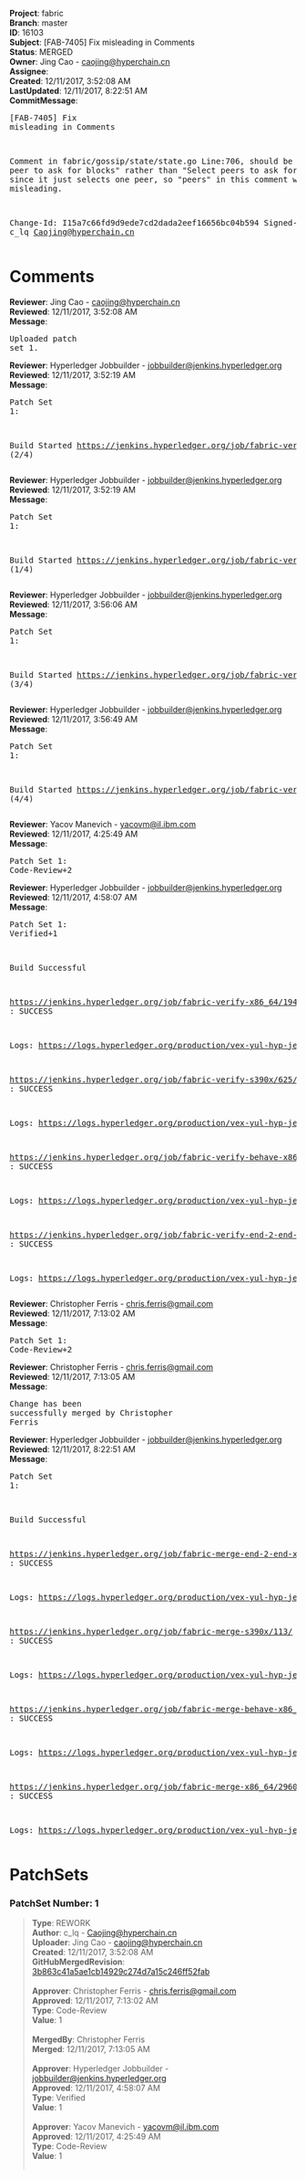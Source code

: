 <strong>Project</strong>: fabric<br><strong>Branch</strong>: master<br><strong>ID</strong>: 16103<br><strong>Subject</strong>: [FAB-7405] Fix misleading in Comments<br><strong>Status</strong>: MERGED<br><strong>Owner</strong>: Jing Cao - caojing@hyperchain.cn<br><strong>Assignee</strong>:<br><strong>Created</strong>: 12/11/2017, 3:52:08 AM<br><strong>LastUpdated</strong>: 12/11/2017, 8:22:51 AM<br><strong>CommitMessage</strong>:<br><pre>[FAB-7405] Fix misleading in Comments

Comment in fabric/gossip/state/state.go Line:706, should be "Select peer to ask for blocks" rather than "Select peers to ask for blocks", since it just selects one peer, so "peers" in this comment will be misleading.

Change-Id: I15a7c66fd9d9ede7cd2dada2eef16656bc04b594
Signed-off-by: c_lq <Caojing@hyperchain.cn>
</pre><h1>Comments</h1><strong>Reviewer</strong>: Jing Cao - caojing@hyperchain.cn<br><strong>Reviewed</strong>: 12/11/2017, 3:52:08 AM<br><strong>Message</strong>: <pre>Uploaded patch set 1.</pre><strong>Reviewer</strong>: Hyperledger Jobbuilder - jobbuilder@jenkins.hyperledger.org<br><strong>Reviewed</strong>: 12/11/2017, 3:52:19 AM<br><strong>Message</strong>: <pre>Patch Set 1:

Build Started https://jenkins.hyperledger.org/job/fabric-verify-s390x/625/ (2/4)</pre><strong>Reviewer</strong>: Hyperledger Jobbuilder - jobbuilder@jenkins.hyperledger.org<br><strong>Reviewed</strong>: 12/11/2017, 3:52:19 AM<br><strong>Message</strong>: <pre>Patch Set 1:

Build Started https://jenkins.hyperledger.org/job/fabric-verify-x86_64/19477/ (1/4)</pre><strong>Reviewer</strong>: Hyperledger Jobbuilder - jobbuilder@jenkins.hyperledger.org<br><strong>Reviewed</strong>: 12/11/2017, 3:56:06 AM<br><strong>Message</strong>: <pre>Patch Set 1:

Build Started https://jenkins.hyperledger.org/job/fabric-verify-behave-x86_64/13548/ (3/4)</pre><strong>Reviewer</strong>: Hyperledger Jobbuilder - jobbuilder@jenkins.hyperledger.org<br><strong>Reviewed</strong>: 12/11/2017, 3:56:49 AM<br><strong>Message</strong>: <pre>Patch Set 1:

Build Started https://jenkins.hyperledger.org/job/fabric-verify-end-2-end-x86_64/11176/ (4/4)</pre><strong>Reviewer</strong>: Yacov Manevich - yacovm@il.ibm.com<br><strong>Reviewed</strong>: 12/11/2017, 4:25:49 AM<br><strong>Message</strong>: <pre>Patch Set 1: Code-Review+2</pre><strong>Reviewer</strong>: Hyperledger Jobbuilder - jobbuilder@jenkins.hyperledger.org<br><strong>Reviewed</strong>: 12/11/2017, 4:58:07 AM<br><strong>Message</strong>: <pre>Patch Set 1: Verified+1

Build Successful 

https://jenkins.hyperledger.org/job/fabric-verify-x86_64/19477/ : SUCCESS

Logs: https://logs.hyperledger.org/production/vex-yul-hyp-jenkins-3/fabric-verify-x86_64/19477

https://jenkins.hyperledger.org/job/fabric-verify-s390x/625/ : SUCCESS

Logs: https://logs.hyperledger.org/production/vex-yul-hyp-jenkins-3/fabric-verify-s390x/625

https://jenkins.hyperledger.org/job/fabric-verify-behave-x86_64/13548/ : SUCCESS

Logs: https://logs.hyperledger.org/production/vex-yul-hyp-jenkins-3/fabric-verify-behave-x86_64/13548

https://jenkins.hyperledger.org/job/fabric-verify-end-2-end-x86_64/11176/ : SUCCESS

Logs: https://logs.hyperledger.org/production/vex-yul-hyp-jenkins-3/fabric-verify-end-2-end-x86_64/11176</pre><strong>Reviewer</strong>: Christopher Ferris - chris.ferris@gmail.com<br><strong>Reviewed</strong>: 12/11/2017, 7:13:02 AM<br><strong>Message</strong>: <pre>Patch Set 1: Code-Review+2</pre><strong>Reviewer</strong>: Christopher Ferris - chris.ferris@gmail.com<br><strong>Reviewed</strong>: 12/11/2017, 7:13:05 AM<br><strong>Message</strong>: <pre>Change has been successfully merged by Christopher Ferris</pre><strong>Reviewer</strong>: Hyperledger Jobbuilder - jobbuilder@jenkins.hyperledger.org<br><strong>Reviewed</strong>: 12/11/2017, 8:22:51 AM<br><strong>Message</strong>: <pre>Patch Set 1:

Build Successful 

https://jenkins.hyperledger.org/job/fabric-merge-end-2-end-x86_64/1632/ : SUCCESS

Logs: https://logs.hyperledger.org/production/vex-yul-hyp-jenkins-3/fabric-merge-end-2-end-x86_64/1632

https://jenkins.hyperledger.org/job/fabric-merge-s390x/113/ : SUCCESS

Logs: https://logs.hyperledger.org/production/vex-yul-hyp-jenkins-3/fabric-merge-s390x/113

https://jenkins.hyperledger.org/job/fabric-merge-behave-x86_64/1943/ : SUCCESS

Logs: https://logs.hyperledger.org/production/vex-yul-hyp-jenkins-3/fabric-merge-behave-x86_64/1943

https://jenkins.hyperledger.org/job/fabric-merge-x86_64/2960/ : SUCCESS

Logs: https://logs.hyperledger.org/production/vex-yul-hyp-jenkins-3/fabric-merge-x86_64/2960</pre><h1>PatchSets</h1><h3>PatchSet Number: 1</h3><blockquote><strong>Type</strong>: REWORK<br><strong>Author</strong>: c_lq - Caojing@hyperchain.cn<br><strong>Uploader</strong>: Jing Cao - caojing@hyperchain.cn<br><strong>Created</strong>: 12/11/2017, 3:52:08 AM<br><strong>GitHubMergedRevision</strong>: [3b863c41a5ae1cb14929c274d7a15c246ff52fab](https://github.com/hyperledger-gerrit-archive/fabric/commit/3b863c41a5ae1cb14929c274d7a15c246ff52fab)<br><br><strong>Approver</strong>: Christopher Ferris - chris.ferris@gmail.com<br><strong>Approved</strong>: 12/11/2017, 7:13:02 AM<br><strong>Type</strong>: Code-Review<br><strong>Value</strong>: 1<br><br><strong>MergedBy</strong>: Christopher Ferris<br><strong>Merged</strong>: 12/11/2017, 7:13:05 AM<br><br><strong>Approver</strong>: Hyperledger Jobbuilder - jobbuilder@jenkins.hyperledger.org<br><strong>Approved</strong>: 12/11/2017, 4:58:07 AM<br><strong>Type</strong>: Verified<br><strong>Value</strong>: 1<br><br><strong>Approver</strong>: Yacov Manevich - yacovm@il.ibm.com<br><strong>Approved</strong>: 12/11/2017, 4:25:49 AM<br><strong>Type</strong>: Code-Review<br><strong>Value</strong>: 1<br><br></blockquote>